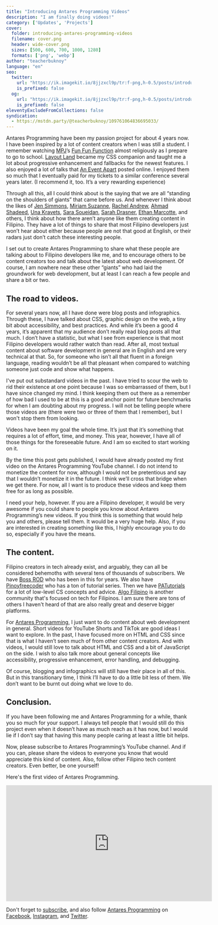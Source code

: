 ```yaml
---
title: "Introducing Antares Programming Videos"
description: "I am finally doing videos!"
category: ['Updates', 'Projects']
cover:
  folder: introducing-antares-programming-videos
  filename: cover.png
  header: wide-cover.png
  sizes: [500, 600, 700, 1000, 1280]
  formats: ['png', 'webp']
author: "teacherbuknoy"
language: "en"
seo:
  twitter:
    url: "https://ik.imagekit.io/8jjzxcl9p/tr:f-png,h-0.5/posts/introducing-antares-programming-videos/twitter.png"
    is_prefixed: false
  og:
    url: "https://ik.imagekit.io/8jjzxcl9p/tr:f-png,h-0.5/posts/introducing-antares-programming-videos/og.png"
    is_prefixed: false
eleventyExcludeFromCollections: false
syndication:
  - https://mstdn.party/@teacherbuknoy/109761064836695033/
---
```


Antares Programming have been my passion project for about 4 years now. I have been inspired by a lot of content creators when I was still a student. I remember watching [MPJ](https://github.com/mpj)’s [Fun Fun Function](https://www.youtube.com/@funfunfunction) almost religiously as I prepare to go to school. [Layout Land](https://www.youtube.com/@LayoutLand) became my CSS companion and taught me a lot about progressive enhancement and fallbacks for the newest features. I also enjoyed a lot of talks that [An Event Apart](https://www.youtube.com/@AnEventApartLive) posted online. I enjoyed them so much that I eventually paid for my tickets to a similar conference several years later. (I recommend it, too. It’s a very rewarding experience)

Through all this, all I could think about is the saying that we are all “standing on the shoulders of giants” that came before us. And whenever I think about the likes of [Jen Simmons](https://jensimmons.com/), [Miriam Suzanne](https://jensimmons.com/), [Rachel Andrew](https://rachelandrew.co.uk/), [Ahmad Shadeed](https://ishadeed.com/), [Una Kravets](https://una.im/), [Sara Soueidan](https://www.sarasoueidan.com/), [Sarah Drasner](https://sarahdrasnerdesign.com/), [Ethan Marcotte](https://ethanmarcotte.com/), and others, I think about how there aren’t anyone like them creating content in Filipino. They have a lot of things to share that most Filipino developers just won’t hear about either because people are not that good at English, or their radars just don’t catch these interesting people.

I set out to create Antares Programming to share what these people are talking about to Filipino developers like me, and to encourage others to be content creators too and talk about the latest about web development. Of course, I am nowhere near these other “giants” who had laid the groundwork for web development, but at least I can reach a few people and share a bit or two.

## The road to videos.

<div>

For several years now, all I have done were blog posts and infographics. Through these, I have talked about CSS, graphic design on the web, a tiny bit about accessibility, and best practices. And while it’s been a good 4 years, it’s apparent that my audience don’t really read blog posts all that much. I don’t have a statistic, but what I see from experience is that most Filipino developers would rather watch than read. After all, most textual content about software development in general are in English and are very technical at that. So, for someone who isn’t all that fluent in a foreign language, reading wouldn’t be all that pleasant when compared to watching someone just code and show what happens.

  <aside class="callout callout--info callout--right">
    <p class="callout__body">I've put out substandard videos in the past. I have tried to scour the web to rid their existence at one point because I was so embarrassed of them, but I have since changed my mind. I think keeping them out there as a remember of how bad I used to be at this is a good anchor point for future benchmarks for when I am doubting about my progress. I will not be telling people where those videos are (there were two or three of them that I remember), but I won't stop them from looking.</p>
  </aside>

Videos have been my goal the whole time. It’s just that it’s something that requires a lot of effort, time, and money. This year, however, I have all of those things for the foreseeable future. And I am so excited to start working on it. 

By the time this post gets published, I would have already posted my first video on the Antares Programming YouTube channel. I do not intend to monetize the content for now, although I would not be pretentious and say that I wouldn’t monetize it in the future. I think we’ll cross that bridge when we get there. For now, all I want is to produce these videos and keep them free for as long as possible.

I need your help, however. If you are a Filipino developer, it would be very awesome if you could share to people you know about Antares Programming’s new videos. If you think this is something that would help you and others, please tell them. It would be a very huge help. Also, if you are interested in creating something like this, I highly encourage you to do so, especially if you have the means.

</div>


## The content.

Filipino creators in tech already exist, and arguably, they can all be considered behemoths with several tens of thousands of subscribers. We have [Boss ROD](https://www.youtube.com/@bossRODTV) who has been in this for years. We also have [Pinoyfreecoder](https://www.youtube.com/@PinoyFreeCoder) who has a ton of tutorial series. Then we have [PATutorials](https://www.youtube.com/@PATutorials) for a lot of low-level CS concepts and advice. [Algo Filipino](https://www.youtube.com/@algofilipinotambayan6349) is another community that's focused on tech for Filipinos. I am sure there are tons of others I haven't heard of that are also really great and deserve bigger platforms.

For [Antares Programming](https://antaresph.dev/), I just want to do content about web development in general. Short videos for YouTube Shorts and TikTok are good ideas I want to explore. In the past, I have focused more on HTML and CSS since that is what I haven’t seen much of from other content creators. And with videos, I would still love to talk about HTML and CSS and a bit of JavaScript on the side. I wish to also talk more about general concepts like accessibility, progressive enhancement, error handling, and debugging.

Of course, blogging and infographics will still have their place in all of this. But in this transitionary time, I think I’ll have to do a little bit less of them. We don’t want to be burnt out doing what we love to do.

## Conclusion.

If you have been following me and Antares Programming for a while, thank you so much for your support. I always tell people that I would still do this project even when it doesn’t have as much reach as it has now, but I would lie if I don’t say that having this many people caring at least a little bit helps.

Now, please subscribe to Antares Programming’s YouTube channel. And if you can, please share the videos to everyone you know that would appreciate this kind of content. Also, follow other Filipino tech content creators. Even better, be one yourself!

Here's the first video of Antares Programming.

<iframe 
  class="embed embed--youtube"
  width="560" 
  height="315" 
  src="https://www.youtube.com/embed/NC9SlnIdH-U"
  title="YouTube video player"
  frameborder="0"
  allow="accelerometer; autoplay; clipboard-write; encrypted-media; gyroscope; picture-in-picture"
  allowfullscreen>
</iframe>

Don't forget to [subscribe](https://www.youtube.com/@antaresphdev), and also follow [Antares Programming](https://antaresph.dev) on [Facebook](https://facebook.com/antaresprogramming), [Instagram](https://instagram.com/antaresphdev), and [Twitter](https://twitter.com/antaresphdev).